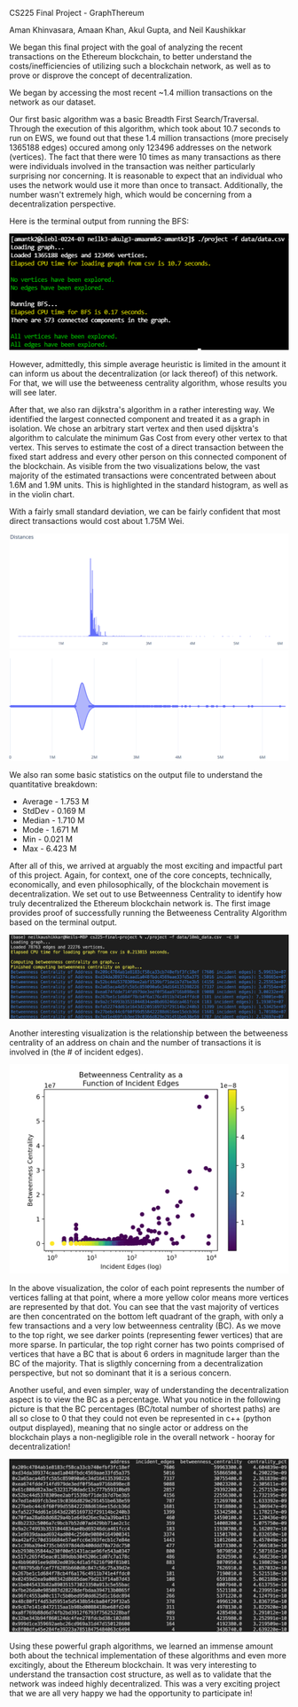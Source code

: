 
CS225 Final Project - GraphThereum

Aman Khinvasara, Amaan Khan, Akul Gupta, and Neil Kaushikkar

We began this final project with the goal of analyzing the recent transactions on the Ethereum blockchain, to better understand the costs/inefficiencies of utilizing such a blockchain network, as well as to prove or disprove the concept of decentralization.

We began by accessing the most recent ~1.4 million transactions on the network as our dataset.

Our first basic algorithm was a basic Breadth First Search/Traversal. Through the execution of this algorithm, which took about 10.7 seconds to run on EWS, we found out that these 1.4 million transactions (more precisely 1365188 edges) occured among only 123496 addresses on the network (vertices). The fact that there were 10 times as many transactions as there were individuals involved in the transaction was neither particularly surprising nor concerning. It is reasonable to expect that an individual who uses the network would use it more than once to transact. Additionally, the number wasn't extremely high, which would be concerning from a decentralization perspective. 

Here is the terminal output from running the BFS:


![Alt text](img/bfs_proof.PNG?raw=true "Title")

However, admittedly, this simple average heuristic is limited in the amount it can inform us about the decentralization (or lack thereof) of this network. For that, we will use the betweeness centrality algorithm, whose results you will see later.

After that, we also ran dijkstra's algorithm in a rather interesting way. We identified the largest connected component and treated it as a graph in isolation. We chose an arbitrary start vertex and then used dijsktra's algorithm to calculate the minimum Gas Cost from every other vertex to that vertex. This serves to estimate the cost of a direct transaction between the fixed start address and every other person on this connected component of the blockchain. As visible from the two visualizations below, the vast majority of the estimated transactions were concentrated between about 1.6M and 1.9M units. This is highlighted in the standard histogram, as well as in the violin chart. 

With a fairly small standard deviation, we can be fairly confident that most direct transactions would cost about 1.75M Wei. 

![Alt text](img/dijkstra_visualization_histogram.PNG?raw=true "Estimated Gas Costs - Histogram")
![Alt text](img/dijkstra_visualization.PNG?raw=true "Estimated Gas Costs - Violin Chart")

We also ran some basic statistics on the output file to understand the quantitative breakdown:

* Average - 1.753 M 
* StdDev - 0.169 M
* Median - 1.710 M
* Mode - 1.671 M
* Min - 0.021 M
* Max - 6.423 M


After all of this, we arrived at arguably the most exciting and impactful part of this project. Again, for context, one of the core concepts, technically, economically, and even philosophically, of the blockchain movement is decentralization. We set out to use Betweenness Centrality to identify how truly decentralized the Ethereum blockchain network is. The first image provides proof of successfully running the Betweeness Centrality Algorithm based on the terminal output.

![Alt text](img/bc_proof.png?raw=true "Successful Run of Betweenness Centrality")

Another interesting visualization is the relationship between the betweeness centrality of an address on chain and the number of transactions it is involved in (the # of incident edges). 

![Alt text](img/betweenness_centrality_analysis.png?raw=true "Betweenness Centrality as a Function of Incident Edges")

In the above visualization, the color of each point represents the number of vertices falling at that point, where a more yellow color means more vertices are represented by that dot. You can see that the vast majority of vertices are then concentrated on the bottom left quadrant of the graph, with only a few transactions and a very low betweenness centrality (BC). As we move to the top right, we see darker points (representing fewer vertices) that are more sparse. In particular, the top right corner has two points comprised of vertices that have a BC that is about 6 orders in magnitude larger than the BC of the majority. That is sligthly concerning from a decentralization perspective, but not so dominant that it is a serious concern. 

Another useful, and even simpler, way of understanding the decentralization aspect is to view the BC as a percentage. What you notice in the following picture is that the BC percentages (BC/total number of shortest paths) are all so close to 0 that they could not even be represented in c++ (python output displayed), meaning that no single actor or address on the blockchain plays a non-negligible role in the overall network - hooray for decentralization!


![Alt text](img/bc_proportion.png?raw=true "Betweenness Centrality Scores as Percentages, all Negligible")

Using these powerful graph algorithms, we learned an immense amount both about the technical implementation of these algorithms and even more excitingly, about the Ethereum blockchain. It was very interesting to understand the transaction cost structure, as well as to validate that the network was indeed highly decentralized. This was a very exciting project that we are all very happy we had the opportunity to participate in!
